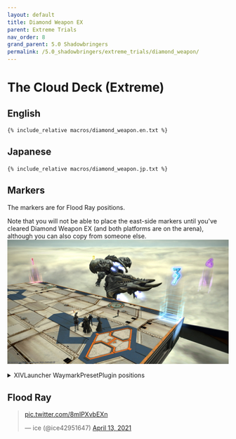 ```yaml
---
layout: default
title: Diamond Weapon EX
parent: Extreme Trials
nav_order: 8
grand_parent: 5.0 Shadowbringers
permalink: /5.0_shadowbringers/extreme_trials/diamond_weapon/
---
```


# The Cloud Deck (Extreme)

## English
```
{% include_relative macros/diamond_weapon.en.txt %}
```

## Japanese
```
{% include_relative macros/diamond_weapon.jp.txt %}
```

## Markers

The markers are for Flood Ray positions.

Note that you will not be able to place the east-side markers until you've cleared Diamond Weapon EX (and both platforms are on the arena), although you can also copy from someone else.
![](images/markers.jpg)
<details markdown=block>
<summary>XIVLauncher WaymarkPresetPlugin positions</summary>

```json
{"Name":"Diamond Weapon EX","MapID":782,"A":{"X":0.0,"Y":0.0,"Z":0.0,"ID":0,"Active":false},"B":{"X":0.0,"Y":0.0,"Z":0.0,"ID":1,"Active":false},"C":{"X":0.0,"Y":0.0,"Z":0.0,"ID":2,"Active":false},"D":{"X":0.0,"Y":0.0,"Z":0.0,"ID":3,"Active":false},"One":{"X":88.75,"Y":0.0,"Z":81.5,"ID":4,"Active":true},"Two":{"X":111.25,"Y":0.0,"Z":81.5,"ID":5,"Active":true},"Three":{"X":88.75,"Y":0.0,"Z":118.5,"ID":6,"Active":true},"Four":{"X":111.25,"Y":0.0,"Z":118.5,"ID":7,"Active":true}}
```
</details>

## Flood Ray

<blockquote class="twitter-tweet" data-dnt="true" data-theme="dark"><p lang="zxx" dir="ltr"><a href="https://t.co/8mIPXvbEXn">pic.twitter.com/8mIPXvbEXn</a></p>&mdash; ice (@ice42951647) <a href="https://twitter.com/ice42951647/status/1381993636733181953?ref_src=twsrc%5Etfw">April 13, 2021</a></blockquote> <script async src="https://platform.twitter.com/widgets.js" charset="utf-8"></script>
